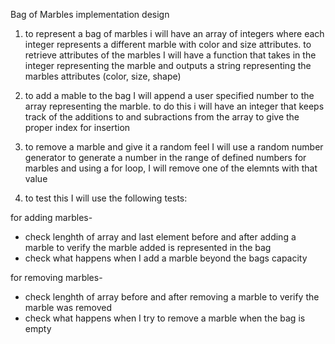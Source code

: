 Bag of Marbles implementation design


1.  to represent a bag of marbles i will have an array of integers where each integer represents a different marble with color and size attributes.  to retrieve attributes of the marbles I will have a function that takes in the integer representing the marble and outputs a string representing the marbles attributes (color, size, shape)

2.  to add a mable to the bag I will append a user specified number to the array representing the marble.  to do this i will have an integer that keeps track of the additions to and subractions from the array to give the proper index for insertion

3.  to remove a marble and give it a random feel I will use a random number generator to generate a number in the range of defined numbers for marbles and using a for loop, I will remove one of the elemnts with that value

4.  to test this I will use the following tests:

for adding marbles-

- check lenghth of array and last element before and after adding a marble to verify the marble added is represented in the bag
- check what happens when I add a marble beyond the bags capacity

for removing marbles-

- check lenghth of array before and after removing a marble to verify the marble was removed
- check what happens when I try to remove a marble when the bag is empty
